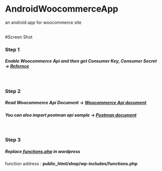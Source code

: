 # AndroidWoocommerceApp
an android app for woocommerce site

 <br/>
#Screen Shot
  <br/>
 
### Step 1
##### Enable Woocommerce Api and then get Consumer Key, Consumer Secret -> [Refernce](https://docs.woocommerce.com/document/woocommerce-rest-api/#:~:text=To%20enable%20the%20legacy%20REST,the%20legacy%20REST%20API%20checkbox.)
 <br/>
 
### Step 2
##### Read Woocommerce Api Document -> [Woocommerce Api document](https://woocommerce.github.io/woocommerce-rest-api-docs/)

##### You can also import postman api sample -> [Postman document](https://documenter.getpostman.com/view/5702924/TzXzCGyc)
 <br/>

### Step 3
##### Replace [functions.php](https://raw.githubusercontent.com/alipapital/AndroidWoocommerceApp/master/files/functions.php) in wordpress 
function address :  **public_html/shop/wp-includes/functions.php**
